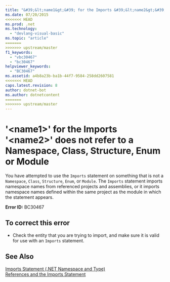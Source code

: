 ```yaml
---
title: "&#39;&lt;name1&gt;&#39; for the Imports &#39;&lt;name2&gt;&#39; does not refer to a Namespace, Class, Structure, Enum or Module"
ms.date: 07/20/2015
<<<<<<< HEAD
ms.prod: .net
ms.technology: 
  - "devlang-visual-basic"
ms.topic: "article"
=======
>>>>>>> upstream/master
f1_keywords: 
  - "vbc30467"
  - "bc30467"
helpviewer_keywords: 
  - "BC30467"
ms.assetid: a4b8a23b-ba1b-44f7-9584-258dd2607581
<<<<<<< HEAD
caps.latest.revision: 8
author: dotnet-bot
ms.author: dotnetcontent
=======
>>>>>>> upstream/master
---
```

# &#39;&lt;name1&gt;&#39; for the Imports &#39;&lt;name2&gt;&#39; does not refer to a Namespace, Class, Structure, Enum or Module
You have attempted to use the `Imports` statement on something that is not a `Namespace`, `Class`, `Structure`, `Enum`, or `Module`. The `Imports` statement imports namespace names from referenced projects and assemblies, or it imports namespace names defined within the same project as the module in which the statement appears.  
  
 **Error ID:** BC30467  
  
## To correct this error  
  
-   Check the entity that you are trying to import, and make sure it is valid for use with an `Imports` statement.  
  
## See Also  
 [Imports Statement (.NET Namespace and Type)](../../visual-basic/language-reference/statements/imports-statement-net-namespace-and-type.md)  
 [References and the Imports Statement](../../visual-basic/programming-guide/program-structure/references-and-the-imports-statement.md)  
 

